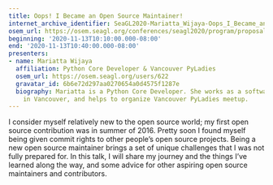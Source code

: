```yaml
---
title: Oops! I Became an Open Source Maintainer!
internet_archive_identifier: SeaGL2020-Mariatta_Wijaya-Oops_I_Became_an_Open_Source_Maintainer
osem_url: https://osem.seagl.org/conferences/seagl2020/program/proposals/725
beginning: '2020-11-13T10:10:00.000-08:00'
end: '2020-11-13T10:40:00.000-08:00'
presenters:
- name: Mariatta Wijaya
  affiliation: Python Core Developer & Vancouver PyLadies
  osem_url: https://osem.seagl.org/users/622
  gravatar_id: 6b6e72d297aa0270654a0d4575f1287e
  biography: Mariatta is a Python Core Developer. She works as a software engineer
    in Vancouver, and helps to organize Vancouver PyLadies meetup.
---
```


I consider myself relatively new to the open source world; my first open source contribution was in summer of 2016. Pretty soon I found myself being given commit rights to other people’s open source projects. Being a new open source maintainer brings a set of unique challenges that I was not fully prepared for. In this talk, I will share my journey and the things I’ve learned along the way, and some advice for other aspiring open source maintainers and contributors.
